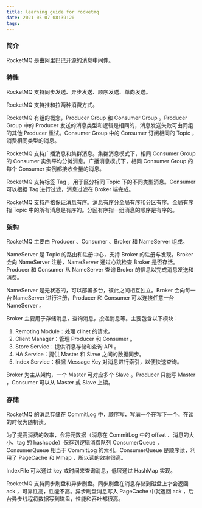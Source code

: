 ```yaml
---
title: learning guide for rocketmq
date: 2021-05-07 08:39:20
tags:
---
```




### 简介

RocketMQ 是由阿里巴巴开源的消息中间件。

### 特性

RocketMQ 支持同步发送、异步发送、顺序发送、单向发送。

RocketMQ 支持推和拉两种消费方式。

RocketMQ 有组的概念，Producer Group 和 Consumer Group 。Producer Group 中的 Producer 发送的消息类型和逻辑是相同的，消息发送失败可由同组的其他 Producer 重试。Consumer Group 中的 Consumer 订阅相同的 Topic ，消费相同类型的消息。

RocketMQ 支持广播消息和集群消息。集群消息模式下，相同 Consumer Group 的 Consumer 实例平均分摊消息。广播消息模式下，相同 Consumer Group 的每个 Consumer 实例都接收全量的消息。

RocketMQ 支持标签 Tag ，用于区分相同 Topic 下的不同类型消息。Consumer 可以根据 Tag 进行过滤，消息过滤在 Broker 端完成。

RocketMQ 支持严格保证消息有序。消息有序分全局有序和分区有序。全局有序指 Topic 中的所有消息是有序的。分区有序指一组消息的顺序是有序的。

### 架构

RocketMQ 主要由 Producer 、Consumer 、Broker 和 NameServer 组成。

NameServer 是 Topic 的路由和注册中心，支持 Broker 的注册与发现。Broker 会向 NameServer 注册，NameServer 通过心跳检查 Broker 是否存活。Producer 和 Consumer 从 NameServer 查询 Broker 的信息以完成消息发送和消费。

NameServer 是无状态的，可以部署多台，彼此之间相互独立。Broker 会向每一台 NameServer 进行注册，Producer 和 Consumer 可以连接任意一台 NameServer 。

Broker 主要用于存储消息，查询消息，投递消息等。主要包含以下模块：

1. Remoting Module：处理 clinet 的请求。
2. Client Manager：管理 Producer 和 Consumer 。
3. Store Service：提供消息存储和查询 API 。
4. HA Service：提供 Master 和 Slave 之间的数据同步。
5. Index Service：根据 Message Key 对消息进行索引，以便快速查询。

Broker 为主从架构，一个 Master 可对应多个 Slave 。Producer 只能写 Master ，Consumer 可以从 Master 或 Slave 上读。

### 存储

RocketMQ 的消息存储在 CommitLog 中，顺序写，写满一个在写下一个。在读的时候为随机读。

为了提高消费的效率，会将元数据（消息在 CommitLog 中的 offset 、消息的大小、tag 的 hashcode）保存到逻辑消费队列 ConsumerQueue ，ConsumerQueue 相当于 CommitLog 的索引。ConsumerQueue 是顺序读，利用了 PageCache 和 Mmap ，所以读的效率很高。

IndexFile 可以通过 key 或时间来查询消息，低层通过 HashMap 实现。

RocketMQ 支持同步刷盘和异步刷盘。同步刷盘在消息存储到磁盘上才会返回 ack ，可靠性高，性能不高。异步刷盘消息写入 PageCache 中就返回 ack ，后台异步线程将数据写到磁盘，性能和吞吐都很高。